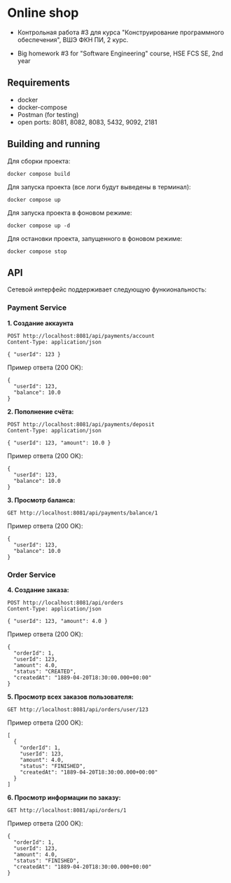 # Online shop

* Контрольная работа #3 для курса "Конструирование программного обеспечения", ВШЭ ФКН ПИ, 2 курс.

* Big homework #3 for "Software Engineering" course, HSE FCS SE, 2nd year

## Requirements

- docker
- docker-compose
- Postman (for testing)
- open ports: 8081, 8082, 8083, 5432, 9092, 2181

## Building and running

Для сборки проекта:

```shell
docker compose build
```

Для запуска проекта (все логи будут выведены в терминал):

```shell
docker compose up
```

Для запуска проекта в фоновом режиме:
```shell
docker compose up -d
```

Для остановки проекта, запущенного в фоновом режиме:
```shell
docker compose stop
```

## API

Сетевой интерфейс поддерживает следующую функиональность:

### Payment Service

**1. Создание аккаунта**
```
POST http://localhost:8081/api/payments/account
Content-Type: application/json

{ "userId": 123 }
```

Пример ответа (200 OK):
```
{ 
  "userId": 123, 
  "balance": 10.0 
}
```

**2. Пополнение счёта:**
```
POST http://localhost:8081/api/payments/deposit
Content-Type: application/json

{ "userId": 123, "amount": 10.0 }
```

Пример ответа (200 OK):
```
{ 
  "userId": 123, 
  "balance": 10.0 
}
```

**3. Просмотр баланса:**
```
GET http://localhost:8081/api/payments/balance/1
```

Пример ответа (200 OK):
```
{ 
  "userId": 123, 
  "balance": 10.0 
}
```

### Order Service

**4. Создание заказа:**
```
POST http://localhost:8081/api/orders
Content-Type: application/json

{ "userId": 123, "amount": 4.0 }
```

Пример ответа (200 OK):
```
{ 
  "orderId": 1, 
  "userId": 123, 
  "amount": 4.0, 
  "status": "CREATED", 
  "createdAt": "1889-04-20T18:30:00.000+00:00"
}
```

**5. Просмотр всех заказов пользователя:**
```
GET http://localhost:8081/api/orders/user/123
```

Пример ответа (200 OK):
```
[
  { 
    "orderId": 1, 
    "userId": 123, 
    "amount": 4.0, 
    "status": "FINISHED", 
    "createdAt": "1889-04-20T18:30:00.000+00:00"
  }
]
```

**6. Просмотр информации по заказу:**
```
GET http://localhost:8081/api/orders/1
```

Пример ответа (200 OK):
```
{ 
  "orderId": 1, 
  "userId": 123, 
  "amount": 4.0, 
  "status": "FINISHED", 
  "createdAt": "1889-04-20T18:30:00.000+00:00"
}
```